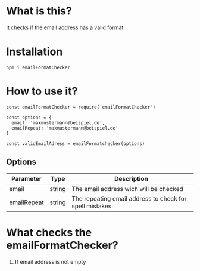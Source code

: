 # What is this?
It checks if the email address has a valid format

# Installation
`npm i emailFormatChecker`

# How to use it?

```
const emailFormatChecker = require('emailFormatChecker')

const options = {
  email: 'maxmustermann@beispiel.de',
  emailRepeat: 'maxmustermann@beispiel.de'
}

const validEmailAdress = emailFormatchecker(options)
```

## Options

| Parameter   | Type   | Description                                             |
| ------------| -------| --------------------------------------------------------|
| email       | string | The email address wich will be checked                  |
| emailRepeat | string | The repeating email address to check for spell mistakes |

# What checks the emailFormatChecker?

1. If email address is not empty